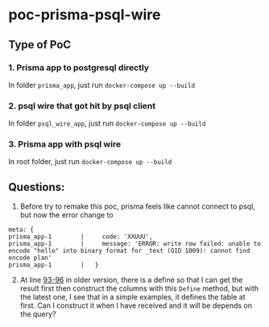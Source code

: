 # poc-prisma-psql-wire

## Type of PoC

### 1. Prisma app to postgresql directly

In folder `prisma_app`, just run `docker-compose up --build`

### 2. psql wire that got hit by psql client

In folder `psql_wire_app`, just run `docker-compose up --build`

### 3. Prisma app with psql wire

In root folder, just run `docker-compose up --build`


## Questions:

1. Before try to remake this poc, prisma feels like cannot connect to psql, but now the error change to 
```
meta: {
prisma_app-1        |     code: 'XXUUU',
prisma_app-1        |     message: 'ERROR: write row failed: unable to encode "hello" into binary format for _text (OID 1009): cannot find encode plan'
prisma_app-1        |   }
```

2. At line [93-96](https://github.com/Ace002/poc-prisma-psql-wire/blob/e39ccd9179c0ab44f04b1314a917fd856e389729/psql_wire_app/handlers/handler.go#L93) in older version, there is a define so that I can get the result first then construct the columns with this `Define` method, but with the latest one, I see that in a simple examples, it defines the table at first. Can I construct it when I have received and it will be depends on the query?